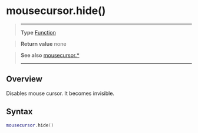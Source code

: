 # mousecursor.hide()

> --------------------- ------------------------------------------------------------------------------------------
> __Type__              [Function](https://docs.coronalabs.com/api/type/Function.html)

> __Return value__      none

> __See also__          [mousecursor.*](/plugin/mousecursor/)
> --------------------- ------------------------------------------------------------------------------------------

## Overview

Disables mouse cursor. It becomes invisible.

## Syntax
```lua
mousecursor.hide()
```